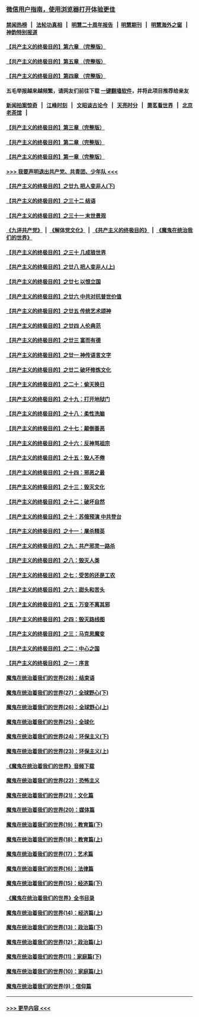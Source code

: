 ### [微信用户指南，使用浏览器打开体验更佳](https://github.com/gfw-breaker/banned-news1/blob/master/indexes/wechat-guide.md?t=0)
#### [禁闻热榜](热点新闻.md?t=0)  &nbsp;&nbsp;|&nbsp;&nbsp; [法轮功真相](https://github.com/gfw-breaker/truth/blob/master/README.md?t=0) &nbsp;&nbsp;|&nbsp;&nbsp; [明慧二十周年报告](https://github.com/gfw-breaker/mh-reports/blob/master/README.md?t=0) &nbsp;&nbsp;|&nbsp;&nbsp;[明慧期刊](https://github.com/gfw-breaker/mh-qikan) &nbsp;&nbsp;|&nbsp;&nbsp; [明慧海外之窗](https://github.com/gfw-breaker/mh-news/blob/master/README.md?t=0) &nbsp;&nbsp;|&nbsp;&nbsp; [神韵特别报道](https://github.com/gfw-breaker/mh-news/blob/master/shenyun.md?t=0)
#### [【共产主义的终极目的】第六章 （完整版）](../pages/nsc422/n11428913.md?t=02130022) 
#### [【共产主义的终极目的】第五章 （完整版）](../pages/nsc422/n11428912.md?t=02130022) 
#### [【共产主义的终极目的】第四章 （完整版）](../pages/nsc422/n11428907.md?t=02130022) 
#### 五毛举报越来越频繁，请网友们前往下载 [一键翻墙软件](https://github.com/gfw-breaker/ssr-accounts)，并将此项目推荐给亲友
#### [新闻拍案惊奇](https://github.com/gfw-breaker/banned-news1/blob/master/pages/link4.md) &nbsp;&nbsp;|&nbsp;&nbsp; [江峰时刻](https://github.com/gfw-breaker/banned-news1/blob/master/pages/link4.md) &nbsp;&nbsp;|&nbsp;&nbsp; [文昭谈古论今](https://github.com/gfw-breaker/banned-news1/blob/master/pages/link4.md) &nbsp;&nbsp;|&nbsp;&nbsp; [天亮时分](https://github.com/gfw-breaker/banned-news1/blob/master/pages/link4.md) &nbsp;&nbsp;|&nbsp;&nbsp; [萧茗看世界](https://github.com/gfw-breaker/banned-news1/blob/master/pages/link4.md) &nbsp;&nbsp;|&nbsp;&nbsp; [北京老茶馆](https://github.com/gfw-breaker/banned-news1/blob/master/pages/link4.md) &nbsp;&nbsp;|&nbsp;&nbsp; 
#### [【共产主义的终极目的】第三章（完整版）](../pages/nsc422/n11428848.md?t=02130022) 
#### [【共产主义的终极目的】第二章（完整版）](../pages/nsc422/n11428831.md?t=02130022) 
#### [【共产主义的终极目的】第一章（完整版）](../pages/nsc422/n11417651.md?t=02130022) 
#### [>>> 我要声明退出共产党、共青团、少年队 <<<](https://github.com/begood0513/goodnews/blob/master/quit/letter.md) 
#### [【共产主义的终极目的】之廿九 把人变非人(下)](../pages/nsc422/n11344140.md?t=02130022) 
#### [【共产主义的终极目的】之三十二 结语](../pages/nsc422/n11360535.md?t=02130022) 
#### [【共产主义的终极目的】之三十一 末世景观](../pages/nsc422/n11351129.md?t=02130022) 
#### [《九评共产党》](https://github.com/begood0513/9ping.md/blob/master/README.md) &nbsp;|&nbsp; [《解体党文化》](../../../../jtdwh.md/blob/master/README.md)  &nbsp;|&nbsp; [《共产主义的终极目的》](../../../../gczydzjmd.md/blob/master/README.md) &nbsp;|&nbsp; [《魔鬼在统治我们的世界》](../../../../mgztzwmdsj.md/blob/master/README.md) 
#### [【共产主义的终极目的】之三十 几成狼世界](../pages/nsc422/n11348280.md?t=02130022) 
#### [【共产主义的终极目的】之廿八 把人变非人(上)](../pages/nsc422/n11340492.md?t=02130022) 
#### [【共产主义的终极目的】之廿七 以恨立国](../pages/nsc422/n11336944.md?t=02130022) 
#### [【共产主义的终极目的】之廿六 中共对抗普世价值](../pages/nsc422/n11324785.md?t=02130022) 
#### [【共产主义的终极目的】之廿五 传统艺术颂神](../pages/nsc422/n11296396.md?t=02130022) 
#### [【共产主义的终极目的】之廿四 人伦典范](../pages/nsc422/n11296397.md?t=02130022) 
#### [【共产主义的终极目的】之廿三 富而有德](../pages/nsc422/n11283598.md?t=02130022) 
#### [【共产主义的终极目的】之廿一 神传语言文字](../pages/nsc422/n11263265.md?t=02130022) 
#### [【共产主义的终极目的】之廿二 破坏修炼文化](../pages/nsc422/n11245728.md?t=02130022) 
#### [【共产主义的终极目的】之二十：偷天换日](../pages/nsc422/n11238846.md?t=02130022) 
#### [【共产主义的终极目的】之十九：打开地狱门](../pages/nsc422/n11206376.md?t=02130022) 
#### [【共产主义的终极目的】之十八：柔性洗脑](../pages/nsc422/n11199994.md?t=02130022) 
#### [【共产主义的终极目的】之十七：颠倒善恶](../pages/nsc422/n11179782.md?t=02130022) 
#### [【共产主义的终极目的】之十六：反神骂祖宗](../pages/nsc422/n11166798.md?t=02130022) 
#### [【共产主义的终极目的】之十五：毁人不倦](../pages/nsc422/n11166792.md?t=02130022) 
#### [【共产主义的终极目的】之十四：邪恶之最](../pages/nsc422/n11150249.md?t=02130022) 
#### [【共产主义的终极目的】之十三：毁灭文化](../pages/nsc422/n11135227.md?t=02130022) 
#### [【共产主义的终极目的】之十二：破坏自然](../pages/nsc422/n11135214.md?t=02130022) 
#### [【共产主义的终极目的】之十：苏俄预演 中共登台](../pages/nsc422/n11118424.md?t=02130022) 
#### [【共产主义的终极目的】之十一：屠杀精英](../pages/nsc422/n11118442.md?t=02130022) 
#### [【共产主义的终极目的】之九：共产邪灵一路杀](../pages/nsc422/n11114139.md?t=02130022) 
#### [【共产主义的终极目的】之八：毁灭人类](../pages/nsc422/n11108503.md?t=02130022) 
#### [【共产主义的终极目的】之七：受苦的还是工农](../pages/nsc422/n11101809.md?t=02130022) 
#### [【共产主义的终极目的】之六：甜头和苦头](../pages/nsc422/n11096971.md?t=02130022) 
#### [【共产主义的终极目的】之五：万变不离其邪](../pages/nsc422/n11091285.md?t=02130022) 
#### [【共产主义的终极目的】之四：毁灭路线图](../pages/nsc422/n11086284.md?t=02130022) 
#### [【共产主义的终极目的】之三：马克思魔变](../pages/nsc422/n11061941.md?t=02130022) 
#### [【共产主义的终极目的】之二：中心之国](../pages/nsc422/n11047728.md?t=02130022) 
#### [【共产主义的终极目的】之一：序言](../pages/nsc422/n11086077.md?t=02130022) 
#### [魔鬼在统治着我们的世界(28)：结束语](../pages/nsc422/n10936246.md?t=02130022) 
#### [魔鬼在统治着我们的世界(27)：全球野心(下)](../pages/nsc422/n10928319.md?t=02130022) 
#### [魔鬼在统治着我们的世界(26)：全球野心(上)](../pages/nsc422/n10900318.md?t=02130022) 
#### [魔鬼在统治着我们的世界(25)：全球化](../pages/nsc422/n10788205.md?t=02130022) 
#### [魔鬼在统治着我们的世界(24)：环保主义(下)](../pages/nsc422/n10695307.md?t=02130022) 
#### [魔鬼在统治着我们的世界(23)：环保主义(上)](../pages/nsc422/n10688613.md?t=02130022) 
#### [《魔鬼在统治着我们的世界》音频下载](../pages/nsc422/n10635553.md?t=02130022) 
#### [魔鬼在统治着我们的世界(22)：恐怖主义](../pages/nsc422/n10614727.md?t=02130022) 
#### [魔鬼在统治着我们的世界(21)：文化篇](../pages/nsc422/n10597706.md?t=02130022) 
#### [魔鬼在统治着我们的世界(20)：媒体篇](../pages/nsc422/n10586579.md?t=02130022) 
#### [魔鬼在统治着我们的世界(19)：教育篇(下)](../pages/nsc422/n10564808.md?t=02130022) 
#### [魔鬼在统治着我们的世界(18)：教育篇(上)](../pages/nsc422/n10526970.md?t=02130022) 
#### [魔鬼在统治着我们的世界(17)：艺术篇](../pages/nsc422/n10499093.md?t=02130022) 
#### [魔鬼在统治着我们的世界(16)：法律篇](../pages/nsc422/n10485969.md?t=02130022) 
#### [魔鬼在统治着我们的世界(15)：经济篇(下)](../pages/nsc422/n10469975.md?t=02130022) 
#### [《魔鬼在统治着我们的世界》全书目录](../pages/nsc422/n10464261.md?t=02130022) 
#### [魔鬼在统治着我们的世界(14)：经济篇(上)](../pages/nsc422/n10457370.md?t=02130022) 
#### [魔鬼在统治着我们的世界(13)：政治篇(下)](../pages/nsc422/n10448270.md?t=02130022) 
#### [魔鬼在统治着我们的世界(12)：政治篇(上)](../pages/nsc422/n10444576.md?t=02130022) 
#### [魔鬼在统治着我们的世界(11)：家庭篇(下)](../pages/nsc422/n10440961.md?t=02130022) 
#### [魔鬼在统治着我们的世界(10)：家庭篇(上)](../pages/nsc422/n10435448.md?t=02130022) 
#### [魔鬼在统治着我们的世界(9)：信仰篇](../pages/nsc422/n10432159.md?t=02130022) 

----
#### [ >>> 更早内容 <<< ](../indexes/nsc422-earlier.md)
